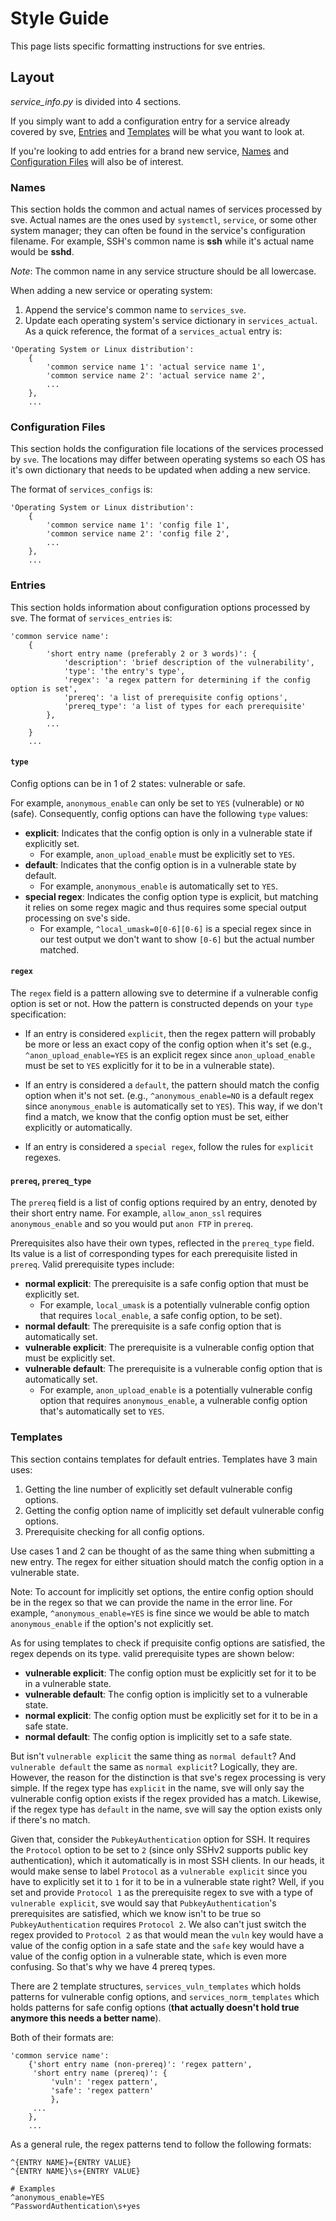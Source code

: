 # Style Guide
This page lists specific formatting instructions for sve entries.


## Layout
*service_info.py* is divided into 4 sections.

If you simply want to add a configuration entry for a service already covered by sve, [Entries](#entries) and [Templates](#templates) will be what you want to look at.

If you're looking to add entries for a brand new service, [Names](#names) and [Configuration Files](#configs) will also be of interest.

<a name="names"></a>
### Names
This section holds the common and actual names of services processed by sve. Actual names are the ones used by `systemctl`, `service`, or some other system manager; they can often be found in the service's configuration filename. For example, SSH's common name is **ssh** while it's actual name would be **sshd**.

*Note*: The common name in any service structure should be all lowercase.

When adding a new service or operating system:

1. Append the service's common name to `services_sve`.
2. Update each operating system's service dictionary in `services_actual`. As a quick reference, the format of a `services_actual` entry is:

```
'Operating System or Linux distribution':
    {
        'common service name 1': 'actual service name 1',
        'common service name 2': 'actual service name 2',
        ...
    },
    ...
```


<a name="configs"></a>
### Configuration Files
This section holds the configuration file locations of the services processed by `sve`. The locations may differ between operating systems so each OS has it's own dictionary that needs to be updated when adding a new service.

The format of `services_configs` is:
```
'Operating System or Linux distribution':
    {
        'common service name 1': 'config file 1',
        'common service name 2': 'config file 2',
        ...
    },
    ...
```

<a name="entries"></a>
### Entries
This section holds information about configuration options processed by sve. The format of `services_entries` is:

```
'common service name':
    {
        'short entry name (preferably 2 or 3 words)': {
            'description': 'brief description of the vulnerability',
            'type': 'the entry's type',
            'regex': 'a regex pattern for determining if the config option is set',
            'prereq': 'a list of prerequisite config options',
            'prereq_type': 'a list of types for each prerequisite'
        },
        ...
    }
    ...
```

#### `type`
Config options can be in 1 of 2 states: vulnerable or safe.

For example, `anonymous_enable` can only be set to `YES` (vulnerable) or `NO` (safe). Consequently, config options can have the following `type` values:

* **explicit**: Indicates that the config option is only in a vulnerable state if explicitly set.
  * For example, `anon_upload_enable` must be explicitly set to `YES`.
* **default**: Indicates that the config option is in a vulnerable state by default.
  * For example, `anonymous_enable` is automatically set to `YES`.
* **special regex**: Indicates the config option type is explicit, but matching it relies on some regex magic and thus requires some special output processing on sve's side.
  * For example, `^local_umask=0[0-6][0-6]` is a special regex since in our test output we don't want to show `[0-6]` but the actual number matched.


#### `regex`
The `regex` field is a pattern allowing sve to determine if a vulnerable config option is set or not. How the pattern is constructed depends on your `type` specification:

* If an entry is considered `explicit`, then the regex pattern  will probably be more or less an exact copy of the config option when it's set (e.g., `^anon_upload_enable=YES` is an explicit regex since `anon_upload_enable` must be set to `YES` explicitly for it to be in a vulnerable state).

* If an entry is considered a `default`, the pattern should match the config option when it's not set. (e.g., `^anonymous_enable=NO` is a default regex since `anonymous_enable` is automatically set to `YES`). This way, if we don't find a match, we know that the config option must be set, either explicitly or automatically.

* If an entry is considered a `special regex`, follow the rules for `explicit` regexes.


#### `prereq`, `prereq_type`
The `prereq` field is a list of config options required by an entry, denoted by their short entry name. For example, `allow_anon_ssl` requires `anonymous_enable` and so you would put `anon FTP` in `prereq`.

Prerequisites also have their own types, reflected in the `prereq_type` field. Its value is a list of corresponding types for each prerequisite listed in `prereq`. Valid prerequisite types include:
* **normal explicit**: The prerequisite is a safe config option that must be explicitly set.
  * For example, `local_umask` is a potentially vulnerable config option that requires `local_enable`, a safe config option, to be set).
* **normal default**: The prerequisite is a safe config option that is automatically set.
* **vulnerable explicit**: The prerequisite is a vulnerable config option that must be explicitly set.
* **vulnerable default**: The prerequisite is a vulnerable config option that is automatically set.
  * For example, `anon_upload_enable` is a potentially vulnerable config option that requires `anonymous_enable`, a vulnerable config option that's automatically set to `YES`.

<a name="templates"></a>
### Templates
This section contains templates for default entries. Templates have 3 main uses:
1. Getting the line number of explicitly set default vulnerable config options.
2. Getting the config option name of implicitly set default vulnerable config options.
3. Prerequisite checking for all config options.

Use cases 1 and 2 can be thought of as the same thing when submitting a new entry. The regex for either situation should match the config option in a vulnerable state.

Note: To account for implicitly set options, the entire config option should be in the regex so that we can provide the name in the error line. For example, `^anonymous_enable=YES` is fine since we would be able to match `anonymous_enable` if the option's not explicitly set.

As for using templates to check if prequisite config options are satisfied, the regex depends on its type. valid prerequisite types are shown below:

* **vulnerable explicit**: The config option must be explicitly set for it to be in a vulnerable state.
* **vulnerable default**:  The config option is implicitly set to a vulnerable state.
* **normal explicit**:     The config option must be explicitly set for it to be in a safe state.
* **normal default**:      The config option is implicitly set to a safe state.

But isn't `vulnerable explicit` the same thing as `normal default`? And `vulnerable default` the same as `normal explicit`? Logically, they are. However, the reason for the distinction is that sve's regex processing is very simple. If the regex type has `explicit` in the name, sve will only say the vulnerable config option exists if the regex provided has a match. Likewise, if the regex type has `default` in the name, sve will say the option exists only if there's no match.

Given that, consider the `PubkeyAuthentication` option for SSH. It requires the `Protocol` option to be set to `2` (since only SSHv2 supports public key authentication), which it automatically is in most SSH clients. In our heads, it would make sense to label `Protocol` as a `vulnerable explicit` since you have to explicitly set it to `1` for it to be in a vulnerable state right? Well, if you set and provide `Protocol 1` as the prerequisite regex to sve with a type of `vulnerable explicit`, sve would say that `PubkeyAuthentication`'s prerequisites are satisfied, which we know isn't to be true so `PubkeyAuthentication` requires `Protocol 2`. We also can't just switch the regex provided to `Protocol 2` as that would mean the `vuln` key would have a value of the config option in a safe state and the `safe` key would have a value of the config option in a vulnerable state, which is even more confusing. So that's why we have 4 prereq types.

There are 2 template structures, `services_vuln_templates` which holds patterns for vulnerable config options, and `services_norm_templates` which holds patterns for safe config options (**that actually doesn't hold true anymore this needs a better name**).

Both of their formats are:
```
'common service name':
    {'short entry name (non-prereq)': 'regex pattern',
     'short entry name (prereq)': {
         'vuln': 'regex pattern',
         'safe': 'regex pattern'
         },
     ...
    },
    ...
```

As a general rule, the regex patterns tend to follow the following formats:
```
^{ENTRY NAME}={ENTRY VALUE}
^{ENTRY NAME}\s+{ENTRY VALUE}

# Examples
^anonymous_enable=YES
^PasswordAuthentication\s+yes
```
